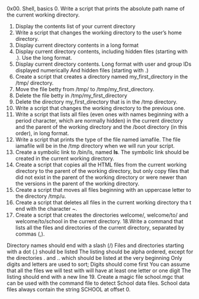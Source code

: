 0x00. Shell, basics
0. Write a script that prints the absolute path name of the current working
directory.
1. Display the contents list of your current directory
2. Write a script that changes the working directory to the user’s home
directory.
3. Display current directory contents in a long format
4. Display current directory contents, including hidden files (starting with .).
Use the long format.
5. Display current directory contents.
Long format
with user and group IDs displayed numerically
And hidden files (starting with .)
6. Create a script that creates a directory named my_first_directory in the
/tmp/ directory.
7. Move the file betty from /tmp/ to /tmp/my_first_directory.
8. Delete the file betty in /tmp/my_first_directory
9. Delete the directory my_first_directory that is in the /tmp directory.
10. Write a script that changes the working directory to the previous one.
11. Write a script that lists all files (even ones with names beginning with a
period character, which are normally hidden) in the current directory and the
parent of the working directory and the /boot directory (in this order), in long
format.
12. Write a script that prints the type of the file named iamafile. The file
iamafile will be in the /tmp directory when we will run your script.
13. Create a symbolic link to /bin/ls, named __ls__. The symbolic link should
be created in the current working directory.
14. Create a script that copies all the HTML files from the current working
directory to the parent of the working directory, but only copy files that did
not exist in the parent of the working directory or were newer than the versions
in the parent of the working directory.
15. Create a script that moves all files beginning with an uppercase letter to
the directory /tmp/u.
16. Create a script that deletes all files in the current working directory tha
t end with the character ~.
17. Create a script that creates the directories welcome/, welcome/to/ and
welcome/to/school in the current directory.
18.Write a command that lists all the files and directories of the current directory, separated by commas (,).

Directory names should end with a slash (/)
Files and directories starting with a dot (.) should be listed
The listing should be alpha ordered, except for the directories . and .. which
should be listed at the very beginning
Only digits and letters are used to sort; Digits should come first
You can assume that all the files we will test with will have at least one
letter or one digit
The listing should end with a new line
19. Create a magic file school.mgc that can be used with the command file to
detect School data files. School data files always contain the string SCHOOL at
offset 0.